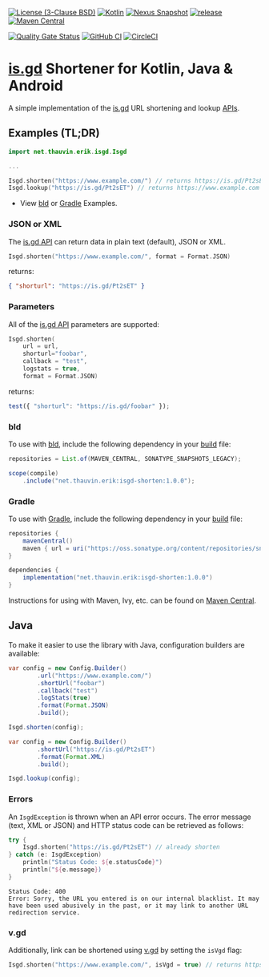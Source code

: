 [![License (3-Clause BSD)](https://img.shields.io/badge/license-BSD%203--Clause-blue.svg?style=flat-square)](https://opensource.org/licenses/BSD-3-Clause)
[![Kotlin](https://img.shields.io/badge/kotlin-1.9.21-7f52ff)](https://kotlinlang.org/)
[![Nexus Snapshot](https://img.shields.io/nexus/s/net.thauvin.erik/isgd-shorten?label=snapshot&server=https%3A%2F%2Foss.sonatype.org%2F)](https://oss.sonatype.org/content/repositories/snapshots/net/thauvin/erik/isgd-shorten/)
[![release](https://img.shields.io/github/release/ethauvin/isgd-shorten.svg)](https://github.com/ethauvin/isgd-shorten/releases/latest)
[![Maven Central](https://img.shields.io/maven-central/v/net.thauvin.erik/isgd-shorten.svg?color=blue)](https://central.sonatype.com/artifact/net.thauvin.erik/isgd-shorten)

[![Quality Gate Status](https://sonarcloud.io/api/project_badges/measure?project=ethauvin_isgd-shorten&metric=alert_status)](https://sonarcloud.io/dashboard?id=ethauvin_isgd-shorten)
[![GitHub CI](https://github.com/ethauvin/isgd-shorten/actions/workflows/bld.yml/badge.svg)](https://github.com/ethauvin/isgd-shorten/actions/workflows/bld.yml)
[![CircleCI](https://circleci.com/gh/ethauvin/isgd-shorten/tree/master.svg?style=shield)](https://circleci.com/gh/ethauvin/isgd-shorten/tree/master)

# [is.gd](https://is.gd/developers.php) Shortener for Kotlin, Java & Android

A simple implementation of the [is.gd](https://is.gd/) URL shortening and lookup [APIs](https://is.gd/developers.php).

## Examples (TL;DR)

```kotlin
import net.thauvin.erik.isgd.Isgd

...

Isgd.shorten("https://www.example.com/") // returns https://is.gd/Pt2sET
Isgd.lookup("https://is.gd/Pt2sET") // returns https://www.example.com

```

- View [bld](https://github.com/ethauvin/isgd-shorten/blob/master/examples/bld) or [Gradle](https://github.com/ethauvin/isgd-shorten/blob/master/examples/gradle) Examples.

### JSON or XML

The [is.gd API](https://is.gd/developers.php) can return data in plain text (default), JSON or XML.

```kotlin
Isgd.shorten("https://www.example.com/", format = Format.JSON)
```

returns:

```json
{ "shorturl": "https://is.gd/Pt2sET" }
```

### Parameters

All of the [is.gd API](https://is.gd/developers.php) parameters are supported:

```kotlin
Isgd.shorten(
    url = url,
    shorturl="foobar",
    callback = "test",
    logstats = true,
    format = Format.JSON)
```

returns:

```js
test({ "shorturl": "https://is.gd/foobar" });
```

### bld

To use with [bld](https://rife2.com/bld), include the following dependency in your [build](https://github.com/ethauvin/isgd-shorten/blob/master/examples/bld/src/bld/java/com/example/ExampleBuild.java) file:

```java
repositories = List.of(MAVEN_CENTRAL, SONATYPE_SNAPSHOTS_LEGACY);

scope(compile)
    .include("net.thauvin.erik:isgd-shorten:1.0.0");
```

### Gradle

To use with [Gradle](https://gradle.org/), include the following dependency in your [build](https://github.com/ethauvin/isgd-shorten/blob/master/examples/gradle/build.gradle.kts) file:

```gradle
repositories {
    mavenCentral()
    maven { url = uri("https://oss.sonatype.org/content/repositories/snapshots") } // only needed for SNAPSHOT
}

dependencies {
    implementation("net.thauvin.erik:isgd-shorten:1.0.0")
}
```

Instructions for using with Maven, Ivy, etc. can be found on [Maven Central](https://central.sonatype.com/artifact/net.thauvin.erik/isgd-shorten).

## Java

To make it easier to use the library with Java, configuration builders are available:

```java
var config = new Config.Builder()
        .url("https://www.example.com/")
        .shortUrl("foobar")
        .callback("test")
        .logStats(true)
        .format(Format.JSON)
        .build();

Isgd.shorten(config);
```

```java
var config = new Config.Builder()
        .shortUrl("https://is.gd/Pt2sET")
        .format(Format.XML)
        .build();

Isgd.lookup(config);
```

### Errors

An `IsgdException` is thrown when an API error occurs. The error message (text, XML or JSON) and HTTP status code can be retrieved as follows:

```kotlin
try {
    Isgd.shorten("https://is.gd/Pt2sET") // already shorten
} catch (e: IsgdException)
    println("Status Code: ${e.statusCode}")
    println("${e.message})
}
```

```
Status Code: 400
Error: Sorry, the URL you entered is on our internal blacklist. It may have been used abusively in the past, or it may link to another URL redirection service.
```

### v.gd

Additionally, link can be shortened using [v.gd](https://v.gd/) by setting the `isVgd` flag:

```kotlin
Isgd.shorten("https://www.example.com/", isVgd = true) // returns https://v.gd/2z2ncj
```
